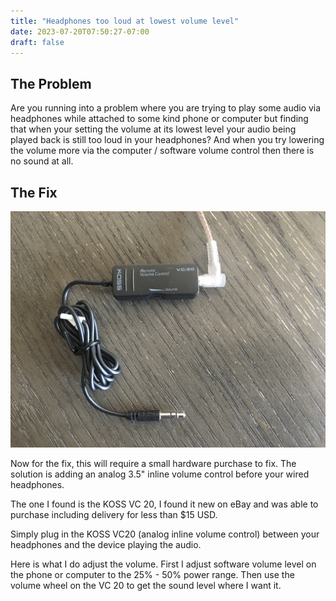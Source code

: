 ```yaml
---
title: "Headphones too loud at lowest volume level"
date: 2023-07-20T07:50:27-07:00
draft: false
---
```


## The Problem

Are you running into a problem where you are trying to play some audio via headphones while attached to some kind phone or computer but finding that when 
 your setting the volume at its lowest level your audio being played back is still too loud in your headphones? And when you try lowering the volume  more via the computer / software volume control then there is no sound at all.


## The Fix

![3.5mm Headphones cord plugged into a KOSS VC 20](KOSS_VC_20.jpg)

Now for the fix, this will require a small hardware purchase to fix. The solution is adding an analog 3.5" inline volume control before your wired headphones.

The one I found is the KOSS VC 20, I found it new on eBay and was able to purchase including delivery for less than $15 USD. 

Simply plug in the KOSS VC20  (analog inline volume control) between your headphones and the device playing the audio.

Here is what I do adjust the volume.  First I adjust software volume level on the phone or computer to the 25% - 50% power range. Then use the volume wheel on the VC 20 to get the sound level where I want it. 